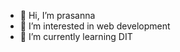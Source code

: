 - 👋 Hi, I’m prasanna
- 👀 I’m interested in web development
- 🌱 I’m currently learning  DIT



<!---
prasannadhami14/prasannadhami14 is a ✨ special ✨ repository because its `README.md` (this file) appears on your GitHub profile.
You can click the Preview link to take a look at your changes.
--->
